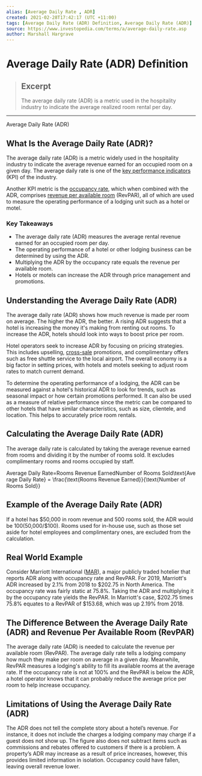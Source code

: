 ```yaml
---
alias: [Average Daily Rate , ADR]
created: 2021-02-28T17:42:17 (UTC +11:00)
tags: [Average Daily Rate (ADR) Definition, Average Daily Rate (ADR)]
source: https://www.investopedia.com/terms/a/average-daily-rate.asp
author: Marshall Hargrave
---
```


# Average Daily Rate (ADR) Definition

> ## Excerpt
> The average daily rate (ADR) is a metric used in the hospitality industry to indicate the average realized room rental per day.

---

Average Daily Rate (ADR)
## What Is the Average Daily Rate (ADR)?

The average daily rate (ADR) is a metric widely used in the hospitality industry to indicate the average revenue earned for an occupied room on a given day. The average daily rate is one of the [key performance indicators](https://www.investopedia.com/terms/k/kpi.asp) (KPI) of the industry.

Another KPI metric is the [occupancy rate](https://www.investopedia.com/terms/o/occupancy-rate.asp), which when combined with the ADR, comprises [revenue per available room](https://www.investopedia.com/terms/r/revpar.asp) (RevPAR), all of which are used to measure the operating performance of a lodging unit such as a hotel or motel.

### Key Takeaways

-   The average daily rate (ADR) measures the average rental revenue earned for an occupied room per day.
-   The operating performance of a hotel or other lodging business can be determined by using the ADR.
-   Multiplying the ADR by the occupancy rate equals the revenue per available room.
-   Hotels or motels can increase the ADR through price management and promotions.

## Understanding the Average Daily Rate (ADR)

The average daily rate (ADR) shows how much revenue is made per room on average. The higher the ADR, the better. A rising ADR suggests that a hotel is increasing the money it's making from renting out rooms. To increase the ADR, hotels should look into ways to boost price per room.

Hotel operators seek to increase ADR by focusing on pricing strategies. This includes upselling, [cross-sale](https://www.investopedia.com/terms/c/cross-sell.asp) promotions, and complimentary offers such as free shuttle service to the local airport. The overall economy is a big factor in setting prices, with hotels and motels seeking to adjust room rates to match current demand.

To determine the operating performance of a lodging, the ADR can be measured against a hotel's historical ADR to look for trends, such as seasonal impact or how certain promotions performed. It can also be used as a measure of relative performance since the metric can be compared to other hotels that have similar characteristics, such as size, clientele, and location. This helps to accurately price room rentals.

## Calculating the Average Daily Rate (ADR)

The average daily rate is calculated by taking the average revenue earned from rooms and dividing it by the number of rooms sold. It excludes complimentary rooms and rooms occupied by staff.

Average Daily Rate\=Rooms Revenue EarnedNumber of Rooms Sold\\text{Average Daily Rate} = \\frac{\\text{Rooms Revenue Earned}}{\\text{Number of Rooms Sold}}

## Example of the Average Daily Rate (ADR)

If a hotel has $50,000 in room revenue and 500 rooms sold, the ADR would be $100 ($50,000/$100). Rooms used for in-house use, such as those set aside for hotel employees and complimentary ones, are excluded from the calculation.

## Real World Example

Consider Marriott International ([MAR](https://www.investopedia.com/markets/quote?tvwidgetsymbol=mar)), a major publicly traded hotelier that reports ADR along with occupancy rate and RevPAR. For 2019, Marriott's ADR increased by 2.1% from 2018 to $202.75 in North America. The occupancy rate was fairly static at 75.8%. Taking the ADR and multiplying it by the occupancy rate yields the RevPAR. In Marriott's case, $202.75 times 75.8% equates to a RevPAR of $153.68, which was up 2.19% from 2018.

## The Difference Between the Average Daily Rate (ADR) and Revenue Per Available Room (RevPAR)

The average daily rate (ADR) is needed to calculate the revenue per available room (RevPAR). The average daily rate tells a lodging company how much they make per room on average in a given day. Meanwhile, RevPAR measures a lodging's ability to fill its available rooms at the average rate. If the occupancy rate is not at 100% and the RevPAR is below the ADR, a hotel operator knows that it can probably reduce the average price per room to help increase occupancy.

## Limitations of Using the Average Daily Rate (ADR)

The ADR does not tell the complete story about a hotel’s revenue. For instance, it does not include the charges a lodging company may charge if a guest does not show up. The figure also does not subtract items such as commissions and rebates offered to customers if there is a problem. A property’s ADR may increase as a result of price increases, however, this provides limited information in isolation. Occupancy could have fallen, leaving overall revenue lower.
